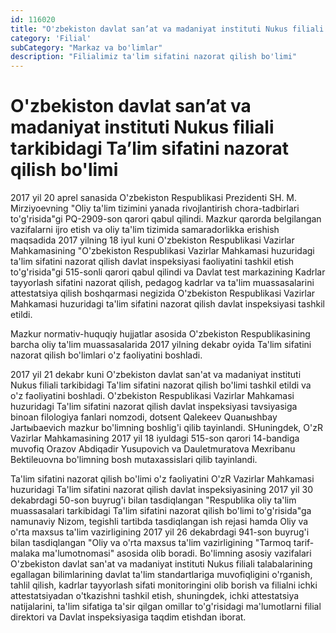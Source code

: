 ```yaml
---
id: 116020
title: "O'zbekiston davlat san’at va madaniyat instituti Nukus filiali tarkibidagi Ta’lim sifatini nazorat qilish bo'limi"
category: 'Filial'
subCategory: "Markaz va bo'limlar"
description: "Filialimiz ta'lim sifatini nazorat qilish bo'limi"
---
```


# O'zbekiston davlat san’at va madaniyat instituti Nukus filiali tarkibidagi Ta’lim sifatini nazorat qilish bo'limi

2017 yil 20 aprel sanasida O'zbekiston Respublikasi Prezidenti SH. M. Mirziyoevning "Oliy ta'lim tizimini yanada rivojlantirish chora-tadbirlari to'g'risida"gi PQ-2909-son qarori qabul qilindi. Mazkur qarorda belgilangan vazifalarni ijro etish va oliy ta'lim tizimida samaradorlikka erishish maqsadida 2017 yilning 18 iyul kuni O'zbekiston Respublikasi Vazirlar Mahkamasining "O'zbekiston Respublikasi Vazirlar Mahkamasi huzuridagi ta'lim sifatini nazorat qilish davlat inspeksiyasi faoliyatini tashkil etish to'g'risida"gi 515-sonli qarori qabul qilindi va Davlat test markazining Kadrlar tayyorlash sifatini nazorat qilish, pedagog kadrlar va ta'lim muassasalarini attestatsiya qilish boshqarmasi negizida O'zbekiston Respublikasi Vazirlar Mahkamasi huzuridagi ta'lim sifatini nazorat qilish davlat inspeksiyasi tashkil etildi.

Mazkur normativ-huquqiy hujjatlar asosida O'zbekiston Respublikasining barcha oliy ta'lim muassasalarida 2017 yilning dekabr oyida Ta'lim sifatini nazorat qilish bo'limlari o'z faoliyatini boshladi.

2017 yil 21 dekabr kuni O'zbekiston davlat san'at va madaniyat instituti Nukus filiali tarkibidagi Ta'lim sifatini nazorat qilish bo'limi tashkil etildi va o'z faoliyatini boshladi. O'zbekiston Respublikasi Vazirlar Mahkamasi huzuridagi Ta'lim sifatini nazorat qilish davlat inspeksiyasi tavsiyasiga binoan filologiya fanlari nomzodi, dotsent Qalekeev Quanыshbay Jartыbaevich mazkur bo'limning boshlig'i qilib tayinlandi. SHuningdek, O'zR Vazirlar Mahkamasining 2017 yil 18 iyuldagi 515-son qarori 14-bandiga muvofiq Orazov Abdiqadir Yusupovich va Dauletmuratova Mexribanu Bektileuovna bo'limning bosh mutaxassislari qilib tayinlandi.

Ta'lim sifatini nazorat qilish bo'limi o'z faoliyatini O'zR Vazirlar Mahkamasi huzuridagi Ta'lim sifatini nazorat qilish davlat inspeksiyasining 2017 yil 30 dekabrdagi 50-son buyrug'i bilan tasdiqlangan "Respublika oliy ta'lim muassasalari tarkibidagi Ta'lim sifatini nazorat qilish bo'limi to'g'risida"ga namunaviy Nizom, tegishli tartibda tasdiqlangan ish rejasi hamda Oliy va o'rta maxsus ta'lim vazirligining 2017 yil 26 dekabrdagi 941-son buyrug'i bilan tasdiqlangan "Oliy va o'rta maxsus ta'lim vazirligining "Tarmoq tarif-malaka ma'lumotnomasi" asosida olib boradi. Bo'limning asosiy vazifalari O'zbekiston davlat san'at va madaniyat instituti Nukus filiali talabalarining egallagan bilimlarining davlat ta'lim standartlariga muvofiqligini o'rganish, tahlil qilish, kadrlar tayyorlash sifati monitoringini olib borish va filialni ichki attestatsiyadan o'tkazishni tashkil etish, shuningdek, ichki attestatsiya natijalarini, ta'lim sifatiga ta'sir qilgan omillar to'g'risidagi ma'lumotlarni filial direktori va Davlat inspeksiyasiga taqdim etishdan iborat.
